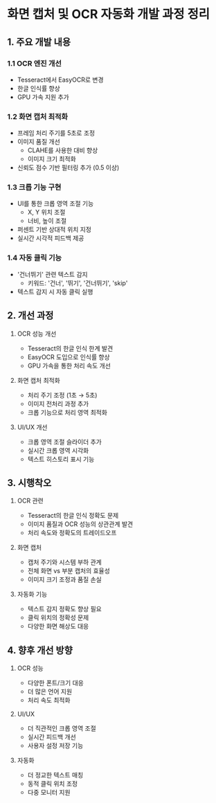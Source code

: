 # 화면 캡처 및 OCR 자동화 개발 과정 정리

## 1. 주요 개발 내용

### 1.1 OCR 엔진 개선
- Tesseract에서 EasyOCR로 변경
- 한글 인식률 향상
- GPU 가속 지원 추가

### 1.2 화면 캡처 최적화
- 프레임 처리 주기를 5초로 조정
- 이미지 품질 개선
  - CLAHE를 사용한 대비 향상
  - 이미지 크기 최적화
- 신뢰도 점수 기반 필터링 추가 (0.5 이상)

### 1.3 크롭 기능 구현
- UI를 통한 크롭 영역 조절 기능
  - X, Y 위치 조절
  - 너비, 높이 조절
- 퍼센트 기반 상대적 위치 지정
- 실시간 시각적 피드백 제공

### 1.4 자동 클릭 기능
- '건너뛰기' 관련 텍스트 감지
  - 키워드: '건너', '뛰기', '건너뛰기', 'skip'
- 텍스트 감지 시 자동 클릭 실행

## 2. 개선 과정

1. OCR 성능 개선
   - Tesseract의 한글 인식 한계 발견
   - EasyOCR 도입으로 인식률 향상
   - GPU 가속을 통한 처리 속도 개선

2. 화면 캡처 최적화
   - 처리 주기 조정 (1초 → 5초)
   - 이미지 전처리 과정 추가
   - 크롭 기능으로 처리 영역 최적화

3. UI/UX 개선
   - 크롭 영역 조절 슬라이더 추가
   - 실시간 크롭 영역 시각화
   - 텍스트 히스토리 표시 기능

## 3. 시행착오

1. OCR 관련
   - Tesseract의 한글 인식 정확도 문제
   - 이미지 품질과 OCR 성능의 상관관계 발견
   - 처리 속도와 정확도의 트레이드오프

2. 화면 캡처
   - 캡처 주기와 시스템 부하 관계
   - 전체 화면 vs 부분 캡처의 효율성
   - 이미지 크기 조정과 품질 손실

3. 자동화 기능
   - 텍스트 감지 정확도 향상 필요
   - 클릭 위치의 정확성 문제
   - 다양한 화면 해상도 대응

## 4. 향후 개선 방향

1. OCR 성능
   - 다양한 폰트/크기 대응
   - 더 많은 언어 지원
   - 처리 속도 최적화

2. UI/UX
   - 더 직관적인 크롭 영역 조절
   - 실시간 피드백 개선
   - 사용자 설정 저장 기능

3. 자동화
   - 더 정교한 텍스트 매칭
   - 동적 클릭 위치 조정
   - 다중 모니터 지원 